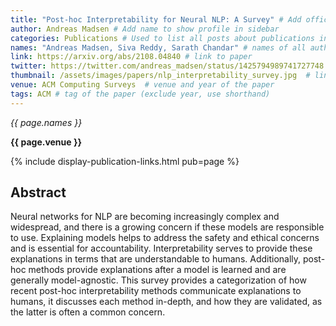 ```yaml
---
title: "Post-hoc Interpretability for Neural NLP: A Survey" # Add official title
author: Andreas Madsen # Add name to show profile in sidebar
categories: Publications # Used to list all posts about publications in /publications/
names: "Andreas Madsen, Siva Reddy, Sarath Chandar" # names of all authors
link: https://arxiv.org/abs/2108.04840 # link to paper
twitter: https://twitter.com/andreas_madsen/status/1425794989741727748  # link to twitter thread (optional)
thumbnail: /assets/images/papers/nlp_interpretability_survey.jpg  # link to a thumbnail (optional)
venue: ACM Computing Surveys  # venue and year of the paper
tags: ACM # tag of the paper (exclude year, use shorthand)
---
```


*{{ page.names }}*

**{{ page.venue }}**

{% include display-publication-links.html pub=page %}

## Abstract

Neural networks for NLP are becoming increasingly complex and widespread, and there is a growing concern if these models are responsible to use. Explaining models helps to address the safety and ethical concerns and is essential for accountability. Interpretability serves to provide these explanations in terms that are understandable to humans. Additionally, post-hoc methods provide explanations after a model is learned and are generally model-agnostic. This survey provides a categorization of how recent post-hoc interpretability methods communicate explanations to humans, it discusses each method in-depth, and how they are validated, as the latter is often a common concern.
